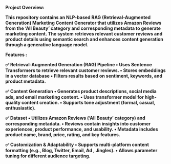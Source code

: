 <b>Project Overview:<b/>

This repository contains an NLP-based RAG (Retrieval-Augmented Generation) Marketing Content Generator 
that utilizes Amazon Reviews from the ‘All Beauty’ category and corresponding metadata to generate marketing content. 
The system retrieves relevant customer reviews and product details using semantic search and enhances content generation through a generative language model.

Features :

✅ Retrieval-Augmented Generation (RAG) Pipeline
	•	Uses Sentence Transformers to retrieve relevant customer reviews.
	•	Stores embeddings in a vector database 
	•	Filters results based on sentiment, keywords, and product metadata.

✅ Content Generation
	•	Generates product descriptions, social media ads, and email marketing content.
	•	Uses transformer model for high-quality content creation.
	•	Supports tone adjustment (formal, casual, enthusiastic).

✅ Dataset
	•	Utilizes Amazon Reviews (‘All Beauty’ category) and corresponding metadata.
	•	Reviews contain insights into customer experiences, product performance, and usability.
	•	Metadata includes product name, brand, price, rating, and key features.

✅ Customization & Adaptability
	•	Supports multi-platform content formatting (e.g., Blog, Twitter, Email, Ad , Jingles).
	•	Allows parameter tuning for different audience targeting.
